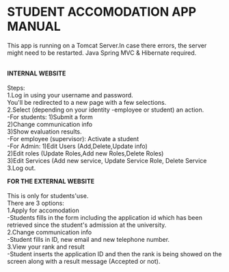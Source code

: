 # STUDENT ACCOMODATION APP MANUAL


This app is running on a Tomcat Server.In case there errors, the server might need to be restarted.
Java Spring MVC & Hibernate required.<br><br>

**INTERNAL WEBSITE**<br><br>
Steps:<br>
1.Log in using your username and password.<br>
  You'll be redirected to a new page with a few selections.<br>
2.Select (depending on your identity -employee or student) an action.<br>
  -For students: 1)Submit a form<br>
		 2)Change communication info<br>
		 3)Show evaluation results.<br>
  -For employee (supervisor): Activate a student<br>
  -For Admin: 1)Edit Users (Add,Delete,Update info)<br>
          2)Edit roles (Update Roles,Add new Roles,Delete Roles)<br>
          3)Edit Services (Add new service, Update Service Role, Delete Service<br>
3.Log out.<br>

**FOR THE EXTERNAL WEBSITE**<br><br>
This is only for students'use.<br>
There are 3 options:<br>
1.Apply for accomodation<br>
  -Students fills in the form including the application id which has been retrieved since the student's admission at the university.<br>
2.Change communication info<br>
  -Student fills in ID, new email and new telephone number.<br>
3.View your rank and result<br>
  -Student inserts the application ID and then the rank is being showed on the screen along with a result message (Accepted or not).<br>

